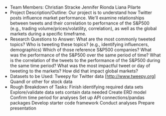 * Team Members:
Christian Stracke
Jennifer Rionda
Liana Pilarte
* Project Description/Outline:
Our project is to understand how Twitter posts influence market performance. We'll examine relationships between tweets and their correlation to perfornance of the S&P500 (e.g., trading volume/prices/volatility, correlation), as well as the global markets during a specific timeframe.
* Research Questions to Answer:
What are the most commonly tweeted topics?
Who is tweeting these topics? (e.g., identifying influencers, demographics)
Which of those reference S&P500 companies?
What was the performance of the S&P500 over the same period of time?
What is the correlation of the tweets to the performance of the S&P500 during the same time period?
What was the most impactful tweet or day of tweeting to the markets?
How did that impact global markets?
* Datasets to be Used:
Tweepy for Twitter data [http://www.tweepy.org]
Quandl or other for stock data
* Rough Breakdown of Tasks:
Finish identifying required data sets
Explore/validate data sets contain data needed
Create ERD model
Confirm time period for analyses
Set up API connections/pandas packages
Develop starter code framework
Conduct analyses
Prepare presentation
